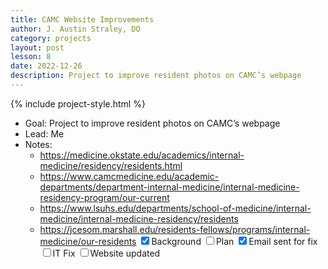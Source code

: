```yaml
---
title: CAMC Website Improvements
author: J. Austin Straley, DO
category: projects
layout: post
lesson: 8
date: 2022-12-26
description: Project to improve resident photos on CAMC’s webpage
---
```


{% include project-style.html %}

- Goal: Project to improve resident photos on CAMC’s webpage
- Lead: Me
- Notes:
    - https://medicine.okstate.edu/academics/internal-medicine/residency/residents.html
    - https://www.camcmedicine.edu/academic-departments/department-internal-medicine/internal-medicine-residency-program/our-current
    - https://www.lsuhs.edu/departments/school-of-medicine/internal-medicine/internal-medicine-residency/residents
    - https://jcesom.marshall.edu/residents-fellows/programs/internal-medicine/our-residents 
<label class="form-control"><input type="checkbox" name="checkbox-checked" checked/>Background</label>
<label class="form-control"><input type="checkbox" name="checkbox"/>Plan</label>
<label class="form-control tab"><input type="checkbox" name="checkbox-checked" checked/>Email sent for fix</label>
<label class="form-control tab"><input type="checkbox" name="checkbox"/>IT Fix</label>
<label class="form-control"><input type="checkbox" name="checkbox"/>Website updated</label>